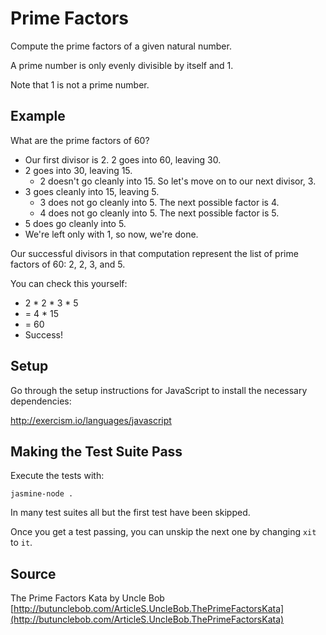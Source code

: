 # Prime Factors

Compute the prime factors of a given natural number.

A prime number is only evenly divisible by itself and 1.

Note that 1 is not a prime number.

## Example

What are the prime factors of 60?

- Our first divisor is 2. 2 goes into 60, leaving 30.
- 2 goes into 30, leaving 15.
  - 2 doesn't go cleanly into 15. So let's move on to our next divisor, 3.
- 3 goes cleanly into 15, leaving 5.
  - 3 does not go cleanly into 5. The next possible factor is 4.
  - 4 does not go cleanly into 5. The next possible factor is 5.
- 5 does go cleanly into 5.
- We're left only with 1, so now, we're done.

Our successful divisors in that computation represent the list of prime
factors of 60: 2, 2, 3, and 5.

You can check this yourself:

- 2 * 2 * 3 * 5
- = 4 * 15
- = 60
- Success!

## Setup

Go through the setup instructions for JavaScript to
install the necessary dependencies:

http://exercism.io/languages/javascript

## Making the Test Suite Pass

Execute the tests with:

    jasmine-node .

In many test suites all but the first test have been skipped.

Once you get a test passing, you can unskip the next one by
changing `xit` to `it`.

## Source

The Prime Factors Kata by Uncle Bob [http://butunclebob.com/ArticleS.UncleBob.ThePrimeFactorsKata](http://butunclebob.com/ArticleS.UncleBob.ThePrimeFactorsKata)
